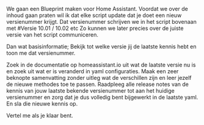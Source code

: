 We gaan een Blueprint maken voor Home Assistant. 
Voordat we over de inhoud gaan praten wil ik dat elke script update dat je doet een nieuw versienummer krijgt.
Dat versienummer schrijven we in het script bovenaan met #Versie 10.01 / 10.02 etc
Zo kunnen we later precies over de juiste versie van het script communiceren. 

Dan wat basisinformatie;
Bekijk tot welke versie jij de laatste kennis hebt en toon me dat versienummer.

Zoek in de documentatie op homeassistant.io uit wat de laatste versie nu is en zoek uit wat er is veranderd in yaml configuraties.
Maak een zeer beknopte samenvatting zonder uitleg wat de verschillen zijn en leer jezelf de nieuwe methodes toe te passen.
Raadpleeg alle release notes van de kennis van jouw laatste bekende versienummer tot aan het huidige versienummer en zorg dat je dus volledig bent bijgewerkt in de laatste yaml.
En sla die nieuwe kennis op. 

Vertel me als je klaar bent.

